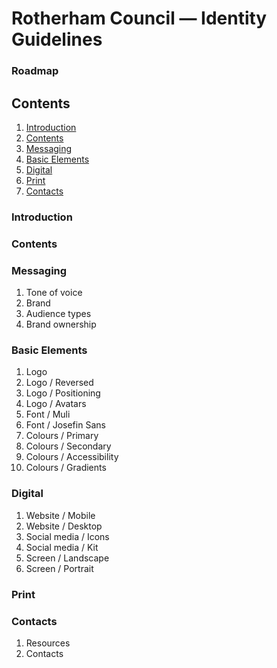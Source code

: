 # Rotherham Council — Identity Guidelines
### Roadmap

## Contents
1. [Introduction](#Introduction)
2. [Contents](#Contents)
3. [Messaging](#Messaging)
4. [Basic Elements](#Basic-Elements)
5. [Digital](#Digital)
6. [Print](#Print)
7. [Contacts](#Contacts)

### Introduction
### Contents
### Messaging
1. Tone of voice
2. Brand
3. Audience types
4. Brand ownership

### Basic Elements
1. Logo
2. Logo / Reversed
3. Logo / Positioning
4. Logo / Avatars
5. Font / Muli
6. Font / Josefin Sans
7. Colours / Primary
8. Colours / Secondary
9. Colours / Accessibility
10. Colours / Gradients

### Digital
1. Website / Mobile
2. Website / Desktop
3. Social media / Icons
4. Social media / Kit
5. Screen / Landscape
6. Screen / Portrait

### Print
### Contacts
1. Resources
2. Contacts
